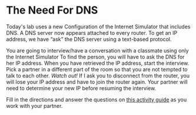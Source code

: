 # The Need For DNS
Today's lab uses a new Configuration of the Internet Simulator that includes DNS. A DNS server now appears attached to every router.
To get an IP address, we have “ask” the DNS server using a text-based protocol.

You are going to interview/have a conversation with a classmate using only the Internet Simulator
To find the person, you will have to ask the DNS for her IP address. When you have retrieved the IP address, start the interview. Pick a partner in a different part of the room so that you are not tempted to talk to each other.
*Watch out!* If I ask you to disconnect from the router, you will lose your IP address and have to join the router again.
Your partner will need to determine your new IP before resuming the interview. 

Fill in the directions and answer the questions on [this activity guide](https://docs.google.com/document/d/1PRucTGYp_Ie40aszZvXOKNtTqD4mPzecuWYAAn1g1iI/edit) as you work with your partner.






